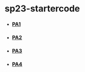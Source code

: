 # sp23-startercode
- ### [PA1](https://github.com/ucsd-dsc30/sp23-startercode/tree/PA1)
- ### [PA2](https://github.com/ucsd-dsc30/sp23-startercode/tree/PA2)
- ### [PA3](https://github.com/ucsd-dsc30/sp23-startercode/tree/PA3)
- ### [PA4](https://github.com/ucsd-dsc30/sp23-startercode/tree/PA4)
